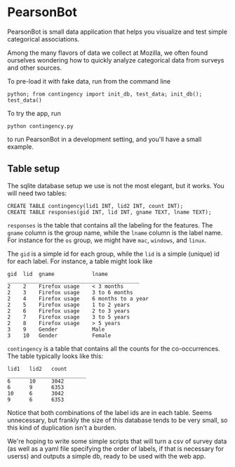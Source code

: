PearsonBot
==========

PearsonBot is small data application that helps you visualize and test simple categorical associations.

Among the many flavors of data we collect at Mozilla, we often found ourselves wondering how to quickly analyze 
categorical data from surveys and other sources.


To pre-load it with fake data, run from the command line

	python; from contingency import init_db, test_data; init_db(); test_data()

To try the app, run

	python contingency.py

to run PearsonBot in a development setting, and you'll have a small example.

Table setup
-----------

The sqlite database setup we use is not the most elegant, but it works.  You will need two tables:

	CREATE TABLE contingency(lid1 INT, lid2 INT, count INT);
	CREATE TABLE responses(gid INT, lid INT, gname TEXT, lname TEXT);

`responses` is the table that contains all the labeling for the features.  The `gname` column is the group name, 
while the `lname` column is the label name.  For instance for the `os` group, we might have `mac`, `windows`, and `linux`.

The `gid` is a simple id for each group, while the `lid` is a simple (unique) id for each label.  For instance, a table might look like


	gid  lid  gname            lname
	__________________________________________
	2    2    Firefox usage    < 3 months
	2    3    Firefox usage    3 to 6 months
	2    4    Firefox usage    6 months to a year
	2    5    Firefox usage    1 to 2 years
	2    6    Firefox usage    2 to 3 years
	2    7    Firefox usage    3 to 5 years
	2    8    Firefox usage    > 5 years
	3    9    Gender           Male
	3    10   Gender           Female

`contingency` is a table that contains all the counts for the co-occurrences.  The table typically looks like this:

	lid1   lid2   count
	_________________________
	6      10     3042
	6      9      6353
	10     6      3042
	9      6      6353

Notice that both combinations of the label ids are in each table.  Seems unnecessary, but frankly the size of this database tends to be 
very small, so this kind of duplication isn't a burden.

We're hoping to write some simple scripts that will turn a csv of survey data (as well as a yaml file specifying the order of labels, if
that is necessary for userss) and outputs a simple db, ready to be used with the web app.